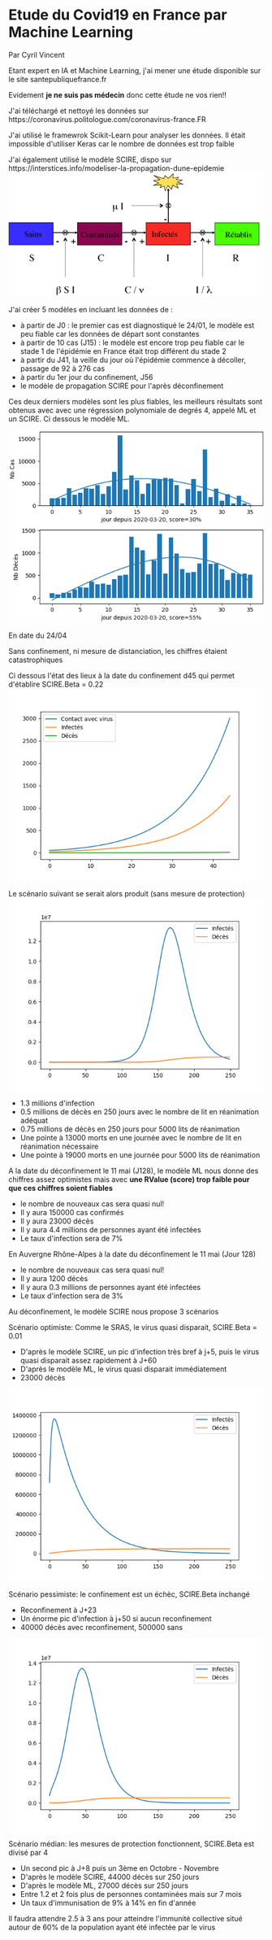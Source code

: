 <h1>Etude du Covid19 en France par Machine Learning</h1>
<p>Par Cyril Vincent</p>
<p>Etant expert en IA et Machine Learning, j'ai mener une étude disponible sur le site santepubliquefrance.fr</p>
<p>Evidement <b>je ne suis pas médecin</b> donc cette étude ne vos rien!!</p>
<p>J'ai téléchargé et nettoyé les données sur https://coronavirus.politologue.com/coronavirus-france.FR </p>
<p>J'ai utilisé le framewrok Scikit-Learn pour analyser les données. Il était impossible d'utiliser Keras car le nombre de données est trop faible</p>
<p>J'ai également utilisé le modèle SCIRE, dispo sur https://interstices.info/modeliser-la-propagation-dune-epidemie
<img src="data/scir.png">
</p>
<p>J'ai créer 5 modèles en incluant les données de :
    <ul>
        <li>à partir de J0 : le premier cas est diagnostiqué le 24/01, le modèle est peu fiable car les données de départ sont constantes</li>
        <li>à partir de 10 cas (J15) : le modèle est encore trop peu fiable car le stade 1 de l'épidémie en France était trop différent du stade 2</li>
        <li>à partir du J41, la veille du jour où l'épidémie commence à décoller, passage de 92 à 276 cas</li>
        <li>à partir du 1er jour du confinement, J56</li>
        <li>le modèle de propagation SCIRE pour l'après déconfinement</li>
    </ul>
<p>Ces deux derniers modèles sont les plus fiables, les meilleurs résultats sont obtenus avec avec une régression polynomiale de degrés 4, appelé ML et un SCIRE. Ci dessous le modèle ML.</p>
<img src="data/figure.png"/>
<p>En date du 24/04</p>
<p>Sans confinement, ni mesure de distanciation, les chiffres étaient catastrophiques
<p>Ci dessous l'état des lieux à la date du confinement d45 qui permet d'établire SCIRE.Beta = 0.22
<img src="data/figure45.png">
<p>Le scénario suivant se serait alors produit (sans mesure de protection)
<img src="data/figure250.png">
<ul>
    <li>1.3 millions d'infection</li>
    <li>0.5 millions de décès en 250 jours avec le nombre de lit en réanimation adéquat</li>
    <li>0.75 millions de décès en 250 jours pour 5000 lits de réanimation</li>
    <li>Une pointe à 13000 morts en une journée avec le nombre de lit en réanimation nécessaire</li>
    <li>Une pointe à 19000 morts en une journée pour 5000 lits de réanimation</li>
</ul>

<p>A la date du déconfinement le 11 mai (J128), le modèle ML nous donne des chiffres assez optimistes mais avec <b>une RValue (score) trop faible pour que ces chiffres soient fiables</b>
<ul>
    <li>le nombre de nouveaux cas sera quasi nul!</li>
    <li>Il y aura 150000 cas confirmés</li>
    <li>Il y aura 23000 décès</li>
    <li>Il y aura 4.4 millions de personnes ayant été infectées</li>
    <li>Le taux d'infection sera de 7%</li>
</ul>
<p>En Auvergne Rhône-Alpes à la date du déconfinement le 11 mai (Jour 128)
<ul>
    <li>le nombre de nouveaux cas sera quasi nul!</li>
    <li>Il y aura 1200 décès</li>
    <li>Il y aura 0.3 millions de personnes ayant été infectées</li>
    <li>Le taux d'infection sera de 3%</li>
</ul>
<p>Au déconfinement, le modèle SCIRE nous propose 3 scénarios
<p>Scénario optimiste: Comme le SRAS, le virus quasi disparait, SCIRE.Beta = 0.01
    <ul>
        <li>D'après le modèle SCIRE, un pic d'infection très bref à j+5, puis le virus quasi disparait assez rapidement à J+60</li>
        <li>D'après le modèle ML, le virus quasi disparait immédiatement</li>
        <li>23000 décès</li>
    </ul>
    <img src="data/figured1.png">
<p>Scénario pessimiste: le confinement est un échèc, SCIRE.Beta inchangé
    <ul>
        <li>Reconfinement à J+23</li>
        <li>Un énorme pic d'infection à j+50 si aucun reconfinement</li>
        <li>40000 décès avec reconfinement, 500000 sans</li>
    </ul>
    <img src="data/figured2.png">
<p>Scénario médian: les mesures de protection fonctionnent, SCIRE.Beta est divisé par 4
    <ul>
        <li>Un second pic à J+8 puis un 3ème en Octobre - Novembre</li>
        <li>D'après le modèle SCIRE, 44000 décès sur 250 jours</li>
        <li>D'après le modèle ML, 27000 décès sur 250 jours</li>
        <li>Entre 1.2 et 2 fois plus de personnes contaminées mais sur 7 mois</li>
        <li>Un taux d'immunisation de 9% à 14% en fin d'année</li>
    </ul> 

Il faudra attendre 2.5 à 3 ans pour atteindre l'immunité collective situé autour de 60% de la population ayant été infectée par le virus

    


